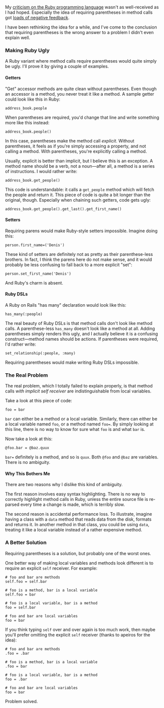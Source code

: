 My [criticism on the Ruby programming language](/journal/2008/what-i-dont-like-about-ruby/) wasn't as well-received as I had hoped. Especially the idea of requiring parentheses in method calls got [loads of negative feedback](http://reddit.com/r/programming/info/65g1r/comments/).

I have been rethinking the idea for a while, and I've come to the conclusion that requiring parentheses is the wrong answer to a problem I didn't even explain well. 

### Making Ruby Ugly

A Ruby variant where method calls require parentheses would quite simply be ugly. I'll prove it by giving a couple of examples.

#### Getters

"Get" accessor methods are quite clean without parentheses. Even though an accessor is a method, you never treat it like a method. A sample getter could look like this in Ruby:

<pre><code><span class="variable">address_book</span>.<span class="function">people</span></code></pre>

When parentheses are required, you'd change that line and write something more like this instead:

<pre><code><span class="variable">address_book</span>.<span class="function">people</span>()</code></pre>

In this case, parentheses make the method call *explicit*. Without parentheses, it feels as if you're simply accessing a property, and not calling a method. With parentheses, you're explicitly calling a method.

Usually, explicit is better than implicit, but I believe this is an exception. A method name should be a verb, not a noun—after all, a method is a series of instructions. I would rather write:

<pre><code><span class="variable">address_book</span>.<span class="function">get_people</span>()</code></pre>

This code is understandable: it calls a `get_people` method which will fetch the people and return it. This piece of code is quite a bit longer than the original, though. Especially when chaining such getters, code gets ugly:

<pre><code><span class="variable">address_book</span>.<span class="function">get_people</span>().<span class="function">get_last</span>().<span class="function">get_first_name</span>()</code></pre>

#### Setters

Requiring parens would make Ruby-style setters impossible. Imagine doing this:

<pre><code><span class="variable">person</span>.<span class="function">first_name=</span>(<span class="string">'Denis'</span>)</code></pre>

These kind of setters are definitely not as pretty as their parenthese-less brothers. In fact, I think the parens here do not make sense, and it would probably be less confusing to fall back to a more explicit "set":

<pre><code><span class="variable">person</span>.<span class="function">set_first_name</span>(<span class="string">'Denis'</span>)</code></pre>

And Ruby's charm is absent.

#### Ruby DSLs

A Ruby on Rails "has many" declaration would look like this:

<pre><code><span class="function">has_many</span>(<span class="symbol">:people</span>)</code></pre>

The real beauty of Ruby DSLs is that method calls don't look like method calls. A parenthese-less `has_many` doesn't look like a method at all. Adding parentheses simply renders this ugly, and I actually believe it is a confusing construct—method names should be actions. If parentheses were required, I'd rather write:

<pre><code><span class="function">set_relationship</span>(<span class="symbol">:people</span>, <span class="symbol">:many</span>)</code></pre>

Requiring parentheses would make writing Ruby DSLs impossible.

### The Real Problem

The real problem, which I totally failed to explain properly, is that method calls *with implicit self receiver* are indistinguishable from local variables.

Take a look at this piece of code:

	foo = bar

`bar` can either be a method or a local variable. Similarly, there can either be a local variable named `foo`, or a method named `foo=`. By simply looking at this line, there is no way to know for sure what `foo` is and what `bar` is.

Now take a look at this:

	@foo.bar = @baz.quux

`bar=` definitely is a method, and so is `quux`. Both `@foo` and `@baz` are variables. There is no ambiguity.

#### Why This Bothers Me

There are two reasons why I dislike this kind of ambiguity.

The first reason involves easy syntax highlighting. There is no way to correctly highlight method calls in Ruby, unless the entire source file is re-parsed every time a change is made, which is terribly slow.

The second reason is accidental performance loss. To illustrate, imagine having a class with a `data` method that reads data from the disk, formats and returns it. In another method in that class, you could be using `data`, treating it like a local variable instead of a rather expensive method.

### A Better Solution

Requiring parentheses is a solution, but probably one of the worst ones.

One better way of making local variables and methods look different is to require an explicit `self` receiver. For example:

<pre><code><span class="comment"># foo and bar are methods</span>
<span class="variable">self</span>.<span class="function">foo</span> = <span class="variable">self</span>.<span class="function">bar</span></span>

<span class="comment"># foo is a method, bar is a local variable</span>
<span class="variable">self</span>.<span class="function">foo</span> = <span class="variable">bar</span>

<span class="comment"># foo is a local variable, bar is a method</span>
<span class="variable">foo</span> = <span class="variable">self</span>.<span class="function">bar</span>

<span class="comment"># foo and bar are local variables</span>
<span class="variable">foo</span> = <span class="variable">bar</span></code></pre>

If you think typing `self` over and over again is too much work, then maybe you'll prefer omitting the explicit `self` receiver (thanks to apeiros for the idea):

<pre><code><span class="comment"># foo and bar are methods</span>
.<span class="function">foo</span> = .<span class="function">bar</span>

<span class="comment"># foo is a method, bar is a local variable</span>
.<span class="function">foo</span> = <span class="variable">bar</span>

<span class="comment"># foo is a local variable, bar is a method</span>
<span class="variable">foo</span> = .<span class="function">bar</span>

<span class="comment"># foo and bar are local variables</span>
<span class="variable">foo</span> = <span class="variable">bar</span></code></pre>

Problem solved.
